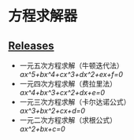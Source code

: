 # 方程求解器
## [Releases](https://github.com/CappuccinoZ/Equation-solver/releases)
- 一元五次方程求解（牛顿迭代法）  
*ax^5+bx^4+cx^3+dx^2+ex+f=0*
- 一元四次方程求解（费拉里法）  
*ax^4+bx^3+cx^2+dx+e=0*
- 一元三次方程求解（卡尔达诺公式）  
*ax^3+bx^2+cx+d=0*
- 一元二次方程求解（求根公式）  
*ax^2+bx+c=0*
